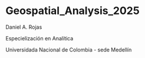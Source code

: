 # Geospatial_Analysis_2025

Daniel A. Rojas  

Especielización en Analítica  

Universidada Nacional de Colombia - sede Medellín